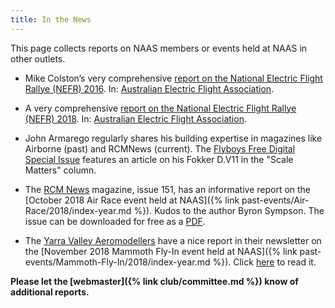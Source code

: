 ```yaml
---
title: In the News
---
```

This page collects reports on NAAS members or events held at NAAS in other
outlets.

- Mike Colston’s very comprehensive [report on the National Electric Flight
  Rallye (NEFR) 
  2016](https://www.aefanet.com/52-administration/95-nefr-2017).
  In: [Australian Electric Flight Association](https://www.aefanet.com).

- A very comprehensive [report on the National Electric Flight Rallye (NEFR)
  2018](https://www.aefanet.com/images/stories/EGFA_Arch/EGFA-11.pdf).
  In: [Australian Electric Flight Association](https://www.aefanet.com).

- John Armarego regularly shares his building expertise in magazines like 
  Airborne (past) and RCMNews (current). 
  The [Flyboys Free Digital Special
  Issue](http://flyboys.com.au/flyboys/docs/pdf/RCMNewsFlyboysSpecialEditionFreeDigital.pdf)
  features an article on his Fokker D.V11 in the "Scale Matters" column.

- The [RCM News](https://rcmnews.com) magazine, issue 151, has an informative report on the [October
  2018 Air Race event held at
  NAAS]({% link past-events/Air-Race/2018/index-year.md %}).
  Kudos to the author Byron Sympson. The issue can be downloaded for free as a
  [PDF](https://rcmnews.com/rcmnews/docs/pdf/RCMNews151.pdf).

- The [Yarra Valley Aeromodellers](http://yarravalleyaeromodellers.com.au) have a
nice report in their newsletter on the 
[November 2018 Mammoth Fly-In event held at NAAS]({% link past-events/Mammoth-Fly-In/2018/index-year.md %}).
Click
[here](http://yarravalleyaeromodellers.com.au/wp-content/uploads/2018/11/2018-October-November-YVA-newsletter-Final.pdf)
to read it.


**Please let the [webmaster]({% link club/committee.md %}) know of additional
   reports.**

	
  
